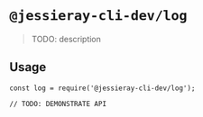 # `@jessieray-cli-dev/log`

> TODO: description

## Usage

```
const log = require('@jessieray-cli-dev/log');

// TODO: DEMONSTRATE API
```
